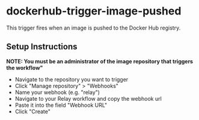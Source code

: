 # dockerhub-trigger-image-pushed

This trigger fires when an image is pushed to the Docker Hub registry.

## Setup Instructions

**NOTE: You must be an administrator of the image repository that triggers the workflow"**

- Navigate to the repository you want to trigger 
- Click "Manage repository" > "Webhooks"
- Name your webhook (e.g. "relay")
- Navigate to your Relay workflow and copy the webhook url
- Paste it into the field "Webhook URL"
- Click "Create"
